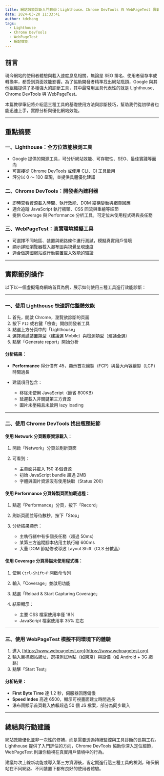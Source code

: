 ```yaml
---
title: 網站效能診斷入門教學：Lighthouse、Chrome DevTools 與 WebPageTest 實戰指南 | 學習筆記
date: 2024-03-20 11:33:41
author: kdchang
tags:
  - Lighthouse
  - Chrome DevTools
  - WebPageTest
  - 網站效能
---
```


## 前言

現今網站的使用者體驗與載入速度息息相關，無論是 SEO 排名、使用者留存率或轉換率，都受到頁面效能影響。為了協助開發者精準找出網站瓶頸，Google 與其他組織提供了多種強大的診斷工具，其中最常用且具代表性的就是 Lighthouse、Chrome DevTools 與 WebPageTest。

本篇教學筆記將介紹這三種工具的基礎使用方法與診斷技巧，幫助我們從初學者也能迅速上手，實際分析與優化網站效能。

---

## 重點摘要

### 一、Lighthouse：全方位效能檢測工具

- Google 提供的開源工具，可分析網站效能、可存取性、SEO、最佳實踐等面向
- 可直接從 Chrome DevTools 或使用 CLI、CI 工具啟用
- 評分以 0 ～ 100 呈現，並提供具體優化建議

### 二、Chrome DevTools：開發者內建利器

- 即時查看資源載入時間、執行效能、DOM 結構變動與網頁回應
- 適合追蹤 JavaScript 執行瓶頸、CSS 回流與重繪等細節
- 提供 Coverage 與 Performance 分析工具，可定位未使用程式碼與長任務

### 三、WebPageTest：真實環境模擬工具

- 可選擇不同地區、裝置與網路條件進行測試，模擬真實用戶情境
- 顯示詳細瀏覽器載入瀑布圖與視覺呈現速度
- 適合做跨國網站或行動裝置載入效能的驗證

---

## 實際範例操作

以下以一個虛擬電商網站首頁為例，展示如何使用三種工具進行效能診斷：

---

### 一、使用 Lighthouse 快速評估整體效能

1. 首先，開啟 Chrome，瀏覽欲診斷的頁面
2. 按下 `F12` 或右鍵「檢查」開啟開發者工具
3. 點選上方分頁中的「Lighthouse」
4. 選擇測試裝置類型（建議選 Mobile）與檢測類型（建議全選）
5. 點擊「Generate report」開始分析

#### 分析結果：

- **Performance** 得分僅有 45，顯示首次繪製（FCP）與最大內容繪製（LCP）時間過長
- 建議項目包含：

  - 移除未使用 JavaScript（節省 800KB）
  - 延遲載入非關鍵第三方資源
  - 圖片未壓縮且未啟用 lazy loading

---

### 二、使用 Chrome DevTools 找出瓶頸細節

#### 使用 Network 分頁觀察資源載入：

1. 開啟「Network」分頁並刷新頁面
2. 可看到：

   - 主頁面共載入 150 多個資源
   - 初始 JavaScript bundle 超過 2MB
   - 字體與圖片資源沒有使用快取（Status 200）

#### 使用 Performance 分頁錄製頁面加載過程：

1. 點選「Performance」分頁，按下「Record」
2. 刷新頁面並等待數秒，按下「Stop」
3. 分析結果顯示：

   - 主執行緒中有多個長任務（超過 50ms）
   - 某第三方追蹤腳本佔用主執行緒 600ms
   - 大量 DOM 節點修改導致 Layout Shift（CLS 分數高）

#### 使用 Coverage 分頁掃描未使用程式碼：

1. 使用 `Ctrl+Shift+P` 開啟命令列
2. 輸入「Coverage」並啟用功能
3. 點選「Reload & Start Capturing Coverage」
4. 結果顯示：

   - 主要 CSS 檔案使用率僅 18%
   - JavaScript 檔案使用率 35% 左右

---

### 三、使用 WebPageTest 模擬不同環境下的體驗

1. 進入 [https://www.webpagetest.org](https://www.webpagetest.org)
2. 輸入目標網站網址，選擇測試地點（如東京）與設備（如 Android + 3G 網路）
3. 點擊「Start Test」

#### 分析結果：

- **First Byte Time** 達 1.2 秒，伺服器回應偏慢
- **Speed Index** 高達 6500，顯示可視畫面建立時間過長
- 瀑布圖顯示首頁載入依賴超過 50 個 JS 檔案，部分為同步載入

---

## 總結與行動建議

網站效能優化並非一次性的修補，而是需要透過持續監控與工具診斷的長期工程。Lighthouse 提供了入門評估的方向，Chrome DevTools 協助你深入定位細節，WebPageTest 則讓你檢視在真實用戶情境中的行為。

建議每次上線新功能或導入第三方資源後，皆定期進行這三種工具的檢測，確保網站在不同網路、不同裝置下都有良好的使用者體驗。
